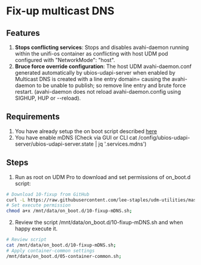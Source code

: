 #  Fix-up multicast DNS

## Features

1. **Stops conflicting services**: Stops and disables avahi-daemon running within the unifi-os container as conflicting with host UDM pod configured with "NetworkMode": "host".
2. **Bruce force override configuration**: The host UDM avahi-daemon.conf generated automatically by ubios-udapi-server when enabled by Multicast DNS is created with a line entry domain=<domain> causing the avahi-daemon to be unable to publish; so remove line entry and brute force restart. (avahi-daemon does not reload avahi-daemon.config using SIGHUP, HUP or --reload).

## Requirements

1. You have already setup the on boot script described [here](https://github.com/boostchicken/udm-utilities/tree/master/on-boot-script)
2. You have enable mDNS (Check via GUI or CLI cat /config/ubios-udapi-server/ubios-udapi-server.state | jq '.services.mdns')
  
## Steps

1. Run as root on UDM Pro to download and set permissions of on_boot.d script:
```sh
# Download 10-fixup from GitHub
curl -L https://raw.githubusercontent.com/lee-staples/udm-utilities/master/fixup-mDNS/10-fixup-mDNS.sh -o /mnt/data/on_boot.d/10-fixup-mDNS.sh;
# Set execute permission
chmod a+x /mnt/data/on_boot.d/10-fixup-mDNS.sh;
```
2. Review the script /mnt/data/on_boot.d/10-fixup-mDNS.sh and when happy execute it.
```sh
# Review script
cat /mnt/data/on_boot.d/10-fixup-mDNS.sh;
# Apply container-common settings
/mnt/data/on_boot.d/05-container-common.sh;
```
